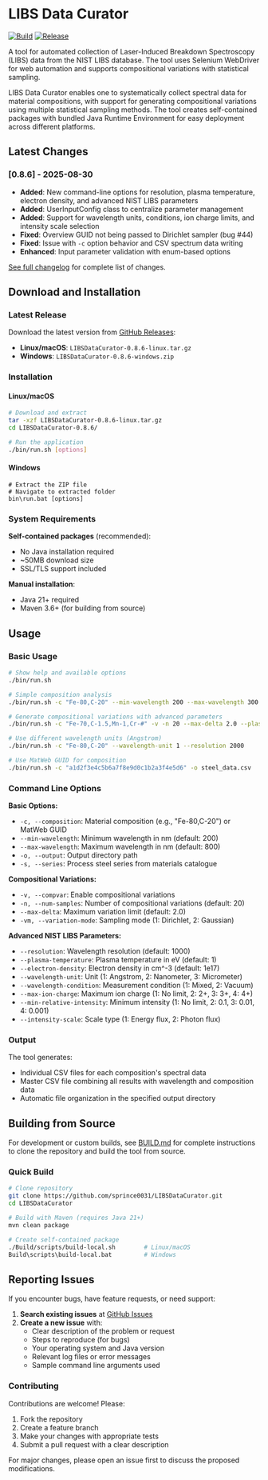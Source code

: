 # LIBS Data Curator

[![Build](https://github.com/sprince0031/LIBSDataCurator/actions/workflows/build.yml/badge.svg?branch=main)](https://github.com/sprince0031/LIBSDataCurator/actions/workflows/build.yml)
[![Release](https://github.com/sprince0031/LIBSDataCurator/actions/workflows/release.yml/badge.svg)](https://github.com/sprince0031/LIBSDataCurator/actions/workflows/release.yml)

A tool for automated collection of Laser-Induced Breakdown Spectroscopy (LIBS) data from the NIST LIBS database. The tool uses Selenium WebDriver for web automation and supports compositional variations with statistical sampling.

LIBS Data Curator enables one to systematically collect spectral data for material compositions, with support for generating compositional variations using multiple statistical sampling methods. The tool creates self-contained packages with bundled Java Runtime Environment for easy deployment across different platforms.

## Latest Changes

### [0.8.6] - 2025-08-30
- **Added**: New command-line options for resolution, plasma temperature, electron density, and advanced NIST LIBS parameters
- **Added**: UserInputConfig class to centralize parameter management
- **Added**: Support for wavelength units, conditions, ion charge limits, and intensity scale selection
- **Fixed**: Overview GUID not being passed to Dirichlet sampler (bug #44)
- **Fixed**: Issue with `-c` option behavior and CSV spectrum data writing
- **Enhanced**: Input parameter validation with enum-based options

[See full changelog](/docs/CHANGELOG.md) for complete list of changes.

## Download and Installation

### Latest Release

Download the latest version from [GitHub Releases](https://github.com/sprince0031/LIBSDataCurator/releases/latest):

- **Linux/macOS**: `LIBSDataCurator-0.8.6-linux.tar.gz`
- **Windows**: `LIBSDataCurator-0.8.6-windows.zip`

### Installation

#### Linux/macOS
```bash
# Download and extract
tar -xzf LIBSDataCurator-0.8.6-linux.tar.gz
cd LIBSDataCurator-0.8.6/

# Run the application
./bin/run.sh [options]
```

#### Windows
```batch
# Extract the ZIP file
# Navigate to extracted folder
bin\run.bat [options]
```

### System Requirements

**Self-contained packages** (recommended):
- No Java installation required
- ~50MB download size
- SSL/TLS support included

**Manual installation**:
- Java 21+ required
- Maven 3.6+ (for building from source)

## Usage

### Basic Usage

```bash
# Show help and available options
./bin/run.sh

# Simple composition analysis
./bin/run.sh -c "Fe-80,C-20" --min-wavelength 200 --max-wavelength 300

# Generate compositional variations with advanced parameters
./bin/run.sh -c "Fe-70,C-1.5,Mn-1,Cr-#" -v -n 20 --max-delta 2.0 --plasma-temperature 1.5 --electron-density 1e18

# Use different wavelength units (Angstrom)
./bin/run.sh -c "Fe-80,C-20" --wavelength-unit 1 --resolution 2000

# Use MatWeb GUID for composition
./bin/run.sh -c "a1d2f3e4c5b6a7f8e9d0c1b2a3f4e5d6" -o steel_data.csv
```

### Command Line Options

**Basic Options:**
- `-c, --composition`: Material composition (e.g., "Fe-80,C-20") or MatWeb GUID
- `--min-wavelength`: Minimum wavelength in nm (default: 200)
- `--max-wavelength`: Maximum wavelength in nm (default: 800)
- `-o, --output`: Output directory path
- `-s, --series`: Process steel series from materials catalogue

**Compositional Variations:**
- `-v, --compvar`: Enable compositional variations
- `-n, --num-samples`: Number of compositional variations (default: 20)
- `--max-delta`: Maximum variation limit (default: 2.0)
- `-vm, --variation-mode`: Sampling mode (1: Dirichlet, 2: Gaussian)

**Advanced NIST LIBS Parameters:**
- `--resolution`: Wavelength resolution (default: 1000)
- `--plasma-temperature`: Plasma temperature in eV (default: 1)
- `--electron-density`: Electron density in cm^-3 (default: 1e17)
- `--wavelength-unit`: Unit (1: Angstrom, 2: Nanometer, 3: Micrometer)
- `--wavelength-condition`: Measurement condition (1: Mixed, 2: Vacuum)
- `--max-ion-charge`: Maximum ion charge (1: No limit, 2: 2+, 3: 3+, 4: 4+)
- `--min-relative-intensity`: Minimum intensity (1: No limit, 2: 0.1, 3: 0.01, 4: 0.001)
- `--intensity-scale`: Scale type (1: Energy flux, 2: Photon flux)

### Output

The tool generates:
- Individual CSV files for each composition's spectral data
- Master CSV file combining all results with wavelength and composition data
- Automatic file organization in the specified output directory

## Building from Source

For development or custom builds, see [BUILD.md](/docs/BUILD.md) for complete instructions to clone the repository and build the tool from source.

### Quick Build

```bash
# Clone repository
git clone https://github.com/sprince0031/LIBSDataCurator.git
cd LIBSDataCurator

# Build with Maven (requires Java 21+)
mvn clean package

# Create self-contained package
./Build/scripts/build-local.sh        # Linux/macOS
Build\scripts\build-local.bat         # Windows
```

## Reporting Issues

If you encounter bugs, have feature requests, or need support:

1. **Search existing issues** at [GitHub Issues](https://github.com/sprince0031/LIBSDataCurator/issues)
2. **Create a new issue** with:
   - Clear description of the problem or request
   - Steps to reproduce (for bugs)
   - Your operating system and Java version
   - Relevant log files or error messages
   - Sample command line arguments used

### Contributing

Contributions are welcome! Please:
1. Fork the repository
2. Create a feature branch
3. Make your changes with appropriate tests
4. Submit a pull request with a clear description

For major changes, please open an issue first to discuss the proposed modifications.